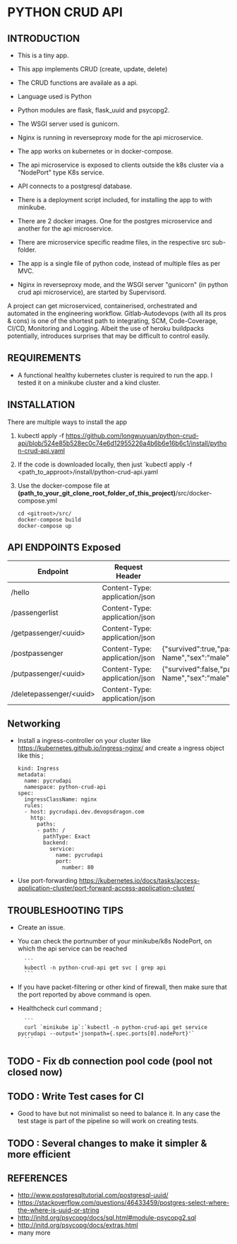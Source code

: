 # PYTHON CRUD API

## INTRODUCTION

* This is a tiny app.

* This app implements CRUD (create, update, delete)

* The CRUD functions are availale as a api.

* Language used is Python

* Python modules are flask, flask_uuid and psycopg2.

* The WSGI server used is gunicorn.

* Nginx is running in reverseproxy mode for the api microservice.

* The app works on kubernetes or in docker-compose.

* The api microservice is exposed to clients outside the k8s cluster via a "NodePort" type K8s service.

* API connects to a postgresql database.

* There is a deployment script included, for installing the app to with minikube.

* There are 2 docker images. One for the postgres microservice and another for the api microservice.

* There are microservice specific readme files, in the respective src sub-folder.

* The app is a single file of python code, instead of multiple files as per MVC.

* Nginx in reverseproxy mode, and the WSGI server "gunicorn" (in python crud api microservice), are started by Supervisord.

A project can get microserviced, containerised, orchestrated and automated in the engineering workflow. Gitlab-Autodevops (with all its pros & cons) is one of the shortest path to integrating, SCM, Code-Coverage, CI/CD, Monitoring and Logging. Albeit the use of heroku buildpacks potentially, introduces surprises that may be difficult to control easily.

## REQUIREMENTS

- A functional healthy kubernetes cluster is required to run the app. I tested it on a minikube cluster and a kind cluster.

## INSTALLATION

There are multiple ways to install the app

  1. kubectl apply -f https://github.com/longwuyuan/python-crud-api/blob/524e85b528ec0c74e6d12955226a4b6b6e16b6c1/install/python-crud-api.yaml

  2. If the code is downloaded locally, then just `kubectl apply -f <path_to_approot>/install/python-crud-api.yaml

  3. Use the docker-compose file at __(path_to_your_git_clone_root_folder_of_this_project)__/src/docker-compose.yml

        ```
        cd <gitroot>/src/
        docker-compose build
        docker-compose up
        ```

## API ENDPOINTS Exposed

Endpoint                    |       Request Header              |       Request Body
----------------------------|-----------------------------------|-------------------
/hello                      | Content-Type: application/json    |
/passengerlist              | Content-Type: application/json    |
/getpassenger/\<uuid\>      | Content-Type: application/json    |
/postpassenger              | Content-Type: application/json              | {"survived":true,"passengerClass":2,"name":"Post-Test-Name","sex":"male","age":27.0,"siblingsOrSpousesAboard":0,"parentsOrChildrenAboard":0,"fare":13.0}       |
/putpassenger/\<uuid\>      | Content-Type: application/json    | {"survived":false,"passengerClass":2,"name":"Put-Test-Name","sex":"male","age":27.0,"siblingsOrSpousesAboard":0,"parentsOrChildrenAboard":0,"fare":13.0}
/deletepassenger/\<uuid\>    | Content-Type: application/json    |

## Networking

- Install a ingress-controller on your cluster like https://kubernetes.github.io/ingress-nginx/ and create a ingress object like this ;
  ```
  kind: Ingress
  metadata:
    name: pycrudapi
    namespace: python-crud-api
  spec:
    ingressClassName: nginx
    rules:
    - host: pycrudapi.dev.devopsdragon.com
      http:
        paths:
        - path: /
          pathType: Exact
          backend:
            service:
              name: pycrudapi
              port:
                number: 80
  ```

- Use port-forwarding https://kubernetes.io/docs/tasks/access-application-cluster/port-forward-access-application-cluster/ 

## TROUBLESHOOTING TIPS

* Create an issue.

* You can check the portnumber of your minikube/k8s NodePort, on which the api service can be reached

        ```
        kubectl -n python-crud-api get svc | grep api
        ```

* If you have packet-filtering or other kind of firewall, then make sure that the port reported by above command is open.

* Healthcheck curl command ;

        ```
        curl `minikube ip`:`kubectl -n python-crud-api get service pycrudapi --output='jsonpath={.spec.ports[0].nodePort}'`
        ```

## TODO - Fix db connection pool code (pool not closed now)

## TODO : Write Test cases for CI

* Good to have but not minimalist so need to balance it. In any case the test stage is part of the pipeline so will work on creating tests.

## TODO : Several changes to make it simpler & more efficient

## REFERENCES

* <http://www.postgresqltutorial.com/postgresql-uuid/>
* <https://stackoverflow.com/questions/46433459/postgres-select-where-the-where-is-uuid-or-string>
* <http://initd.org/psycopg/docs/sql.html#module-psycopg2.sql>
* <http://initd.org/psycopg/docs/extras.html>
* many more

